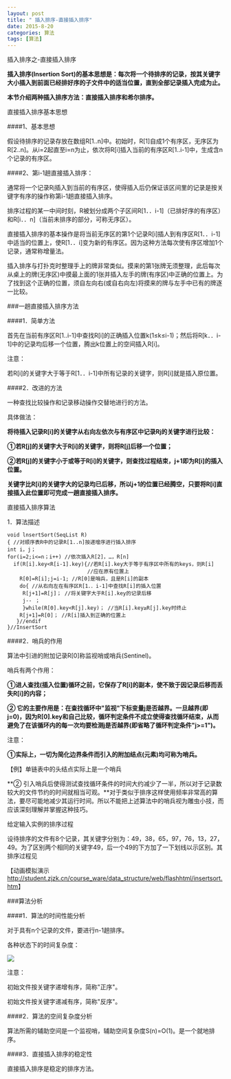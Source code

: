 ```yaml
---
layout: post
title: " 插入排序-直接插入排序"
date: 2015-8-20
categories: 算法
tags: [算法]
---
```

插入排序之-直接插入排序

<!-- more -->

**插入排序(Insertion Sort)的基本思想是：每次将一个待排序的记录，按其关键字大小插入到前面已经排好序的子文件中的适当位置，直到全部记录插入完成为止。**

**本节介绍两种插入排序方法：直接插入排序和希尔排序。**

直接插入排序基本思想

####1、基本思想

假设待排序的记录存放在数组R[1..n]中。初始时，R[1]自成1个有序区，无序区为R[2..n]。从i=2起直至i=n为止，依次将R[i]插入当前的有序区R[1..i-1]中，生成含n个记录的有序区。

####2、第i-1趟直接插入排序：

通常将一个记录R[i](i=2，3，…，n-1)插入到当前的有序区，使得插入后仍保证该区间里的记录是按关键字有序的操作称第i-1趟直接插入排序。

排序过程的某一中间时刻，R被划分成两个子区间R[1．．i-1]（已排好序的有序区）和R[i．．n]（当前未排序的部分，可称无序区）。

直接插入排序的基本操作是将当前无序区的第1个记录R[i]插人到有序区R[1．．i-1]中适当的位置上，使R[1．．i]变为新的有序区。因为这种方法每次使有序区增加1个记录，通常称增量法。

插入排序与打扑克时整理手上的牌非常类似。摸来的第1张牌无须整理，此后每次从桌上的牌(无序区)中摸最上面的1张并插入左手的牌(有序区)中正确的位置上。为了找到这个正确的位置，须自左向右(或自右向左)将摸来的牌与左手中已有的牌逐一比较。

###一趟直接插入排序方法

####1．简单方法

首先在当前有序区R[1..i-1]中查找R[i]的正确插入位置k(1≤k≤i-1)；然后将R[k．．i-1]中的记录均后移一个位置，腾出k位置上的空间插入R[i]。

注意：

若R[i]的关键字大于等于R[1．．i-1]中所有记录的关键字，则R[i]就是插入原位置。

####2．改进的方法

一种查找比较操作和记录移动操作交替地进行的方法。

具体做法：

**将待插入记录R[i]的关键字从右向左依次与有序区中记录R[j](j=i-1，i-2，…，1)的关键字进行比较：**

**①若R[j]的关键字大于R[i]的关键字，则将R[j]后移一个位置；**

**②若R[j]的关键字小于或等于R[i]的关键字，则查找过程结束，j+1即为R[i]的插入位置。**

**关键字比R[i]的关键字大的记录均已后移，所以j+1的位置已经腾空，只要将R[i]直接插入此位置即可完成一趟直接插入排序。**

直接插入排序算法

1．算法描述

    void lnsertSort(SeqList R)
    { //对顺序表R中的记录R[1..n]按递增序进行插入排序
    int i，j；
    for(i=2;i<=n；i++) //依次插入R[2]，…，R[n]
      if(R[i].key<R[i-1].key){//若R[i].key大于等于有序区中所有的keys，则R[i]
                              //应在原有位置上
        R[0]=R[i];j=i-1; //R[0]是哨兵，且是R[i]的副本
        do{ //从右向左在有序区R[1．．i-1]中查找R[i]的插入位置
         R[j+1]=R[j]； //将关键字大于R[i].key的记录后移
         j-- ；
         }while(R[0].key<R[j].key)； //当R[i].key≥R[j].key时终止
        R[j+1]=R[0]； //R[i]插入到正确的位置上
       }//endif
    }//InsertSort


####2．哨兵的作用

算法中引进的附加记录R[0]称监视哨或哨兵(Sentinel)。

哨兵有两个作用：

**①进人查找(插入位置)循环之前，它保存了R[i]的副本，使不致于因记录后移而丢失R[i]的内容；**

**② 它的主要作用是：在查找循环中"监视"下标变量j是否越界。一旦越界(即j=0)，因为R[0].key和自己比较，循环判定条件不成立使得查找循环结束，从而避免了在该循环内的每一次均要检测j是否越界(即省略了循环判定条件"j>=1")。**

注意：

 **①实际上，一切为简化边界条件而引入的附加结点(元素)均可称为哨兵。**

【例】单链表中的头结点实际上是一个哨兵

**② 引入哨兵后使得测试查找循环条件的时间大约减少了一半，所以对于记录数较大的文件节约的时间就相当可观。**对于类似于排序这样使用频率非常高的算法，要尽可能地减少其运行时间。所以不能把上述算法中的哨兵视为雕虫小技，而应该深刻理解并掌握这种技巧。

给定输入实例的排序过程

设待排序的文件有8个记录，其关键字分别为：49，38，65，97，76，13，27，49。为了区别两个相同的关键字49，后一个49的下方加了一下划线以示区别。其排序过程见

【动画模拟演示<http://student.zjzk.cn/course_ware/data_structure/web/flashhtml/insertsort.htm>】

###算法分析


####1．算法的时间性能分析 

对于具有n个记录的文件，要进行n-1趟排序。

各种状态下的时间复杂度：

![](http://img-storage.qiniudn.com/15-8-20/73160717.jpg)

注意：

初始文件按关键字递增有序，简称"正序"。

初始文件按关键字递减有序，简称"反序"。 

####2．算法的空间复杂度分析

算法所需的辅助空间是一个监视哨，辅助空间复杂度S(n)=O(1)。是一个就地排序。

####3．直接插入排序的稳定性

直接插入排序是稳定的排序方法。